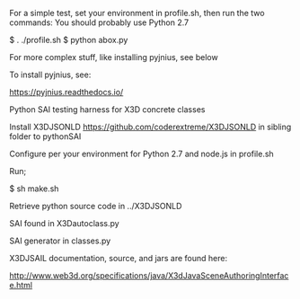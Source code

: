 For a simple test, set your environment in profile.sh, then run the two commands:  You should probably use Python 2.7

$ . ./profile.sh
$ python abox.py

For more complex stuff, like installing pyjnius, see below

To install pyjnius, see:

https://pyjnius.readthedocs.io/

Python SAI testing harness for X3D concrete classes

Install X3DJSONLD https://github.com/coderextreme/X3DJSONLD in sibling folder to pythonSAI

Configure per your environment for Python 2.7 and node.js in profile.sh

Run;

$ sh make.sh

Retrieve python source code in ../X3DJSONLD

SAI found in X3Dautoclass.py

SAI generator in classes.py

X3DJSAIL documentation, source, and jars are found here:

http://www.web3d.org/specifications/java/X3dJavaSceneAuthoringInterface.html
